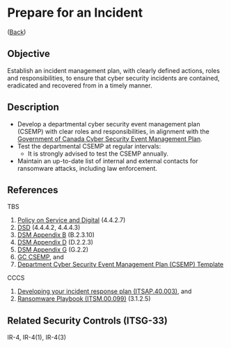 # Prepare for an Incident

([Back](/README.md#guidelines))

## Objective

Establish an incident management plan, with clearly defined actions, roles and responsibilities, to ensure that cyber
security incidents are contained, eradicated and recovered from in a timely manner.

## Description

- Develop a departmental cyber security event management plan (CSEMP) with clear roles and responsibilities, in alignment with the [Government of Canada Cyber Security Event Management Plan](https://www.canada.ca/en/government/system/digital-government/online-security-privacy/security-identity-management/government-canada-cyber-security-event-management-plan.html#toc5).
- Test the departmental CSEMP at regular intervals:
  - It is strongly advised  to test the CSEMP annually.
- Maintain an up-to-date list of internal and external contacts for ransomware attacks, including law enforcement.

## References

TBS

1. [Policy on Service and Digital](https://www.tbs-sct.gc.ca/pol/doc-eng.aspx?id=32603) (4.4.2.7)
2. [DSD](https://www.tbs-sct.gc.ca/pol/doc-eng.aspx?id=32601) (4.4.4.2, 4.4.4.3)
3. [DSM Appendix B](https://www.tbs-sct.gc.ca/pol/doc-eng.aspx?id=32611&section=procedure&p=B#appB) (B.2.3.10)
4. [DSM Appendix D](https://www.tbs-sct.gc.ca/pol/doc-eng.aspx?id=32611#appD) (D.2.2.3)
5. [DSM Appendix G](https://www.tbs-sct.gc.ca/pol/doc-eng.aspx?id=32611#appG) (G.2.2)
6. [GC CSEMP](https://www.canada.ca/en/government/system/digital-government/online-security-privacy/security-identity-management/government-canada-cyber-security-event-management-plan.html), and
7. [Department Cyber Security Event Management Plan (CSEMP) Template](https://www.gcpedia.gc.ca/gcwiki/images/6/66/Department_CSEMP_Template.docx)

CCCS

1. [Developing your incident response plan (ITSAP.40.003)](https://cyber.gc.ca/en/guidance/developing-your-incident-response-plan-itsap40003), and
2. [Ransomware Playbook (ITSM.00.099)](https://cyber.gc.ca/en/guidance/ransomware-playbook-itsm00099) (3.1.2.5)

## Related Security Controls (ITSG-33)

IR-4, IR-4(1), IR-4(3)
